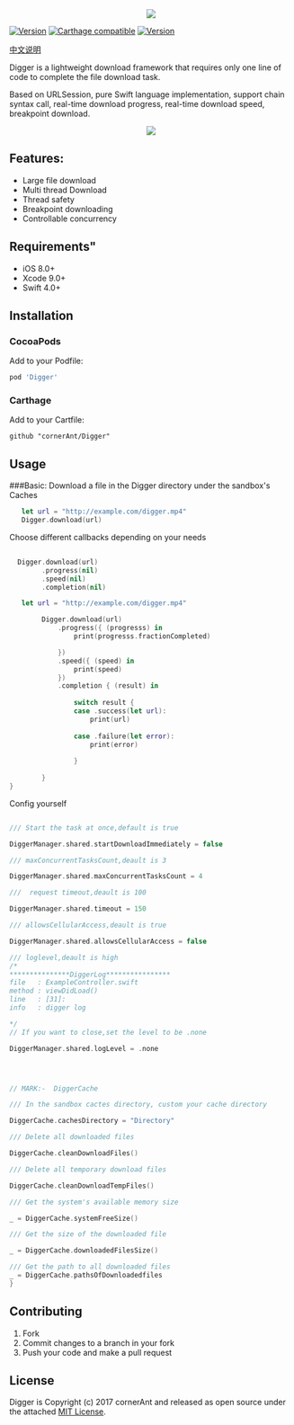 <div align=center>
<img src="https://github.com/cornerAnt/Digger/blob/master/Images/logo.png"/>
</div>

[![Version](http://img.shields.io/cocoapods/v/Digger.svg?style=flat)](https://cocoapods.org/pods/Digger)
[![Carthage compatible](https://camo.githubusercontent.com/3dc8a44a2c3f7ccd5418008d1295aae48466c141/68747470733a2f2f696d672e736869656c64732e696f2f62616467652f43617274686167652d636f6d70617469626c652d3442433531442e7376673f7374796c653d666c6174)](https://github.com/Carthage/Carthage)
[![Version](https://camo.githubusercontent.com/fc56303af12c023343f338a762b6bfb2a5f1e4dc/68747470733a2f2f696d672e736869656c64732e696f2f62616467652f6c6963656e73652d4d49542d677265656e2e7376673f7374796c653d666c6174)](LICENSE)


[中文说明](https://github.com/cornerAnt/Digger/blob/master/CN_README.md)

Digger is a lightweight download framework that requires only one line of code to complete the file download task.

Based on URLSession, pure Swift language implementation, support chain syntax call, real-time download progress, real-time download speed, breakpoint download.


<div align=center>
<img src="https://github.com/cornerAnt/Digger/blob/master/Images/demo.gif"/>
</div>


## Features:
- Large file download
- Multi thread Download
- Thread safety
- Breakpoint downloading
- Controllable concurrency

## Requirements"

- iOS 8.0+
- Xcode 9.0+
- Swift 4.0+
## Installation

### CocoaPods

Add to your Podfile:

```ruby
pod 'Digger'
```

### Carthage

Add to your Cartfile:

```
github "cornerAnt/Digger"
```

## Usage

###Basic:
Download a file in the Digger directory under the sandbox's Caches

```swift
   let url = "http://example.com/digger.mp4"
   Digger.download(url)

```
Choose different callbacks depending on your needs

```swift
        
  Digger.download(url)
        .progress(nil)
        .speed(nil)
        .completion(nil)
```


```swift
   let url = "http://example.com/digger.mp4"

        Digger.download(url)
            .progress({ (progresss) in
                print(progresss.fractionCompleted)

            })
            .speed({ (speed) in
                print(speed)
            })
            .completion { (result) in
                
                switch result {
                case .success(let url):
                    print(url)
                    
                case .failure(let error):
                    print(error)
                    
                }
                
        }
}

```

Config yourself

```swift

/// Start the task at once,default is true

DiggerManager.shared.startDownloadImmediately = false

/// maxConcurrentTasksCount,deault is 3

DiggerManager.shared.maxConcurrentTasksCount = 4

///  request timeout,deault is 100 

DiggerManager.shared.timeout = 150

/// allowsCellularAccess,deault is true

DiggerManager.shared.allowsCellularAccess = false

/// loglevel,deault is high
/*
***************DiggerLog****************
file   : ExampleController.swift
method : viewDidLoad()
line   : [31]:
info   : digger log

*/
// If you want to close,set the level to be .none

DiggerManager.shared.logLevel = .none




// MARK:-  DiggerCache

/// In the sandbox cactes directory, custom your cache directory

DiggerCache.cachesDirectory = "Directory"

/// Delete all downloaded files

DiggerCache.cleanDownloadFiles()

/// Delete all temporary download files

DiggerCache.cleanDownloadTempFiles()

/// Get the system's available memory size

_ = DiggerCache.systemFreeSize()

/// Get the size of the downloaded file

_ = DiggerCache.downloadedFilesSize()

/// Get the path to all downloaded files
_ = DiggerCache.pathsOfDownloadedfiles
}
```
 


## Contributing

1. Fork
2. Commit changes to a branch in your fork
3. Push your code and make a pull request


## License

Digger is Copyright (c) 2017 cornerAnt and released as open source under the attached [MIT License](LICENSE).


